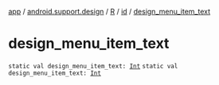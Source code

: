 [app](../../../index.md) / [android.support.design](../../index.md) / [R](../index.md) / [id](index.md) / [design_menu_item_text](./design_menu_item_text.md)

# design_menu_item_text

`static val design_menu_item_text: `[`Int`](https://kotlinlang.org/api/latest/jvm/stdlib/kotlin/-int/index.html)
`static val design_menu_item_text: `[`Int`](https://kotlinlang.org/api/latest/jvm/stdlib/kotlin/-int/index.html)